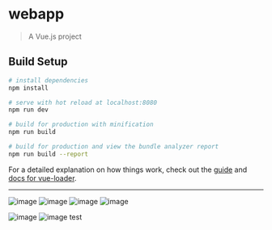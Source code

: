 # webapp

> A Vue.js project

## Build Setup

``` bash
# install dependencies
npm install

# serve with hot reload at localhost:8080
npm run dev

# build for production with minification
npm run build

# build for production and view the bundle analyzer report
npm run build --report
```

For a detailed explanation on how things work, check out the [guide](http://vuejs-templates.github.io/webpack/) and [docs for vue-loader](http://vuejs.github.io/vue-loader).

---
![image](https://github.com/xiaofangl/hasan/blob/master/tupian/1_login.jpeg?raw=true)
![image](https://github.com/xiaofangl/hasan/blob/master/tupian/nopermission.jpeg?raw=true)
![image](https://github.com/xiaofangl/hasan/blob/master/tupian/admindopermission.jpeg?raw=true)
![image](https://github.com/xiaofangl/hasan/blob/master/tupian/WechatIMG2166.jpeg?raw=true)

![image](https://github.com/xiaofangl/hasan/blob/master/tupian/WechatMG2166.jpeg?raw=true)
![image](https://github.com/xiaofangl/hasan/blob/master/tupian/chengongmyself.jpeg?raw=true)
test
